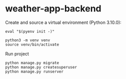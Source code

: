 # weather-app-backend

Create and source a virtual environment (Python 3.10.0):
```
eval "$(pyenv init -)"
```

```
python3 -m venv venv
source venv/bin/activate
```
Run project
```
python manage.py migrate
python manage.py createsuperuser
python manage.py runserver
```